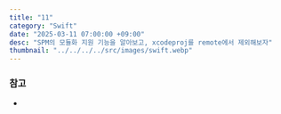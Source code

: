 ```yaml
---
title: "11"
category: "Swift"
date: "2025-03-11 07:00:00 +09:00"
desc: "SPM의 모듈화 지원 기능을 알아보고, xcodeproj를 remote에서 제외해보자"
thumbnail: "../../../../src/images/swift.webp"
---
```




### 참고

- 